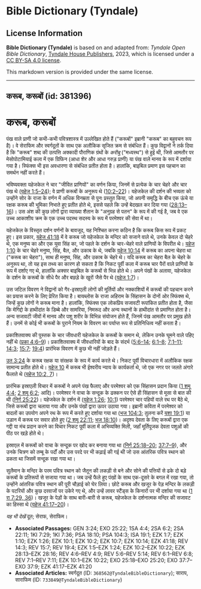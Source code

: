 # Bible Dictionary (Tyndale)

## License Information

**Bible Dictionary (Tyndale)** is based on and adapted from: _Tyndale Open Bible Dictionary_, [Tyndale House Publishers](https://tyndaleopenresources.com/), 2023, which is licensed under a [CC BY-SA 4.0 license](https://creativecommons.org/licenses/by-sa/4.0/legalcode.en).

This markdown version is provided under the same license.



--------------------------------

## करूब, करूबों (id: 381396)

करूब, करूबों
============

पंख वाले प्राणी जो कभी\-कभी पवित्रशास्त्र में उल्लेखित होते हैं ("करूबों" इब्रानी "करूब" का बहुवचन रूप है)। वे सेराफिम और स्वर्गदूतों के साथ एक अलौकिक सृजित क्रम से संबंधित हैं। कुछ विद्वानों ने तर्क दिया है कि "करूब" शब्द की उत्पत्ति अक्कादी पौराणिक ग्रंथों के *करीबु* ("मध्यस्थ") से हुई थी, जिसे आमतौर पर मेसोपोटामियाई कला में एक ग्रिफिन (आधा शेर और आधा गरुड़ प्राणी) या पंख वाले मानव के रूप में दर्शाया गया है। स्फिंक्स भी इस अवधारणा से संबंधित प्रतीत होता है। हालांकि, बाइबिल प्रमाण इस पहचान का समर्थन नहीं करते हैं।

भविष्यवक्ता यहेजकेल ने चार "जीवित प्राणियों" का वर्णन किया, जिनमें से प्रत्येक के चार चेहरे और चार पंख थे ([यहेज 1:5–24](https://ref.ly/Ezek1:5-Ezek1:24)); वे प्राणी करूबों के अनुरूप थे ([10:2–22](https://ref.ly/Ezek10:2-Ezek10:22))। यहेजकेल की दर्शन की भव्यता को उन्होंने सोर के राजा के वर्णन में अधिक विनम्रता से पुनः प्रस्तुत किया, जो अपनी समृद्धि के बीच एक ऊंचे या रक्षक करूब की भूमिका निभाते हुए प्रतीत होते थे, इससे पहले कि उन्हें बेदखल कर दिया गया ([28:13–16](https://ref.ly/Ezek28:13-Ezek28:16))। उस अंश की कुछ लोगों द्वारा व्याख्या शैतान के "अनुग्रह से पतन" के रूप में की गई है, जब वे एक उच्च आकाशीय क्रम के एक उच्च पदस्थ सदस्य के रूप में परमेश्वर की सेवा में था।

यहेजकेल के विस्तृत दर्शन वर्णनों के बावजूद, यह निश्चित करना कठिन है कि करूब किस रूप में प्रकट हुए। इस प्रकार, [यहेज 41:18](https://ref.ly/Ezek41:18) में वे करूब जो यहेजकेल के मन्दिर को सजाने वाले थे, उनके केवल दो चेहरे थे, एक मनुष्य का और एक युवा सिंह का, जो पहले के दर्शन के चार\-चेहरे वाले प्राणियों के विपरीत थे। [यहेज 1:10](https://ref.ly/Ezek1:10) के चार चेहरे मनुष्य, सिंह, बैल, और उकाब के थे, जबकि [यहेज 10:14](https://ref.ly/Ezek10:14) में करूब का अपना चेहरा था ("करूब का चेहरा"), साथ ही मनुष्य, सिंह, और उकाब के चेहरे थे। यदि करूब का चेहरा बैल के चेहरे के अनुरूप था, तो यह इस तथ्य का कारण हो सकता है कि निकट पूर्वी कला में करूब चार पैरों वाले प्राणियों के रूप में दर्शाए गए थे, हालांकि अक्सर बाइबिल के करूबों से भिन्न होते थे। अपने पंखों के अलावा, यहेजकेल के दर्शन के करूबों के सीधे पैर और बछड़े के खुरों जैसे पैर थे ([यहेज 1:7](https://ref.ly/Ezek1:7))।

उस जटिल विवरण ने विद्वानों को गैर\-इस्राएली लोगों की मूर्तियों और नक्काशियों में करूबों की पहचान करने का प्रयास करने के लिए प्रेरित किया है। बायब्लोस के राजा अहिराम के सिंहासन के दोनों ओर स्फिंक्स थे, जिन्हें कुछ लोगों ने करूब माना है। हालांकि, स्फिंक्स एक लोकप्रिय सजावटी रूपांकित प्रतीत होता है, जैसा कि मेगिद्दो के हाथीदांत के डिब्बे और सामरिया, निमरूद और अन्य स्थानों के हाथीदांत से प्रमाणित होता है। अन्य सजावटी जीवों में मानव और पशु शरीर के विभिन्न संयोजन होते हैं, जिनमें पंख आमतौर पर प्रमुख होते हैं। उनमें से कोई भी करूबों के पुराने नियम के विवरण का पर्याप्त रूप से प्रतिनिधित्व नहीं करता है।

प्रकाशितवाक्य की पुस्तक के चार जीवधारी यहेजकेल के करूबों के समान थे, लेकिन उनके घूमने वाले पहिए नहीं थे ([प्रका 4:6–9](https://ref.ly/Rev4:6-Rev4:9))। प्रकाशितवाक्य में जीवधारियों के बाद के संदर्भ ([5:6–14](https://ref.ly/Rev5:6-Rev5:14); [6:1–8](https://ref.ly/Rev6:1-Rev6:8); [7:1–11](https://ref.ly/Rev7:1-Rev7:11); [14:3](https://ref.ly/Rev14:3); [15:7](https://ref.ly/Rev15:7); [19:4](https://ref.ly/Rev19:4)) प्रारंभिक विवरण में कुछ भी नहीं जोड़ते हैं।

[उत 3:24](https://ref.ly/Gen3:24) के करूब रक्षक या संरक्षक के रूप में कार्य करते थे। निकट पूर्वी विचारधारा में अलौकिक रक्षक सामान्य प्रतीत होते थे। [यहेज 10](https://ref.ly/Ezek10:1-Ezek10:22) में करूब भी ईश्वरीय न्याय के कार्यकर्ता थे, जो एक नगर पर जलते अंगारे फैलाते थे ([यहेज 10:2, 7](https://ref.ly/Ezek10:2,Ezek10:7))।

प्रारंभिक इस्राएली विचार में करूबों ने अपने पंख फैलाए और परमेश्वर को एक सिंहासन प्रदान किया ([1 शमू 4:4](https://ref.ly/1Sam4:4); [2 शमू 6:2](https://ref.ly/2Sam6:2); आदि)। परमेश्वर ने वाचा के सन्दूक के ढक्कन पर ऐसे ही सिंहासन से मूसा से बात की थी ([निर्ग 25:22](https://ref.ly/Exod25:22))। यहेजकेल के दर्शन में ([यहेज 1:26](https://ref.ly/Ezek1:26); [10:1](https://ref.ly/Ezek10:1)) परमेश्वर चार पहियों वाले रथ पर बैठे थे, जिसे करूबों द्वारा चलाया गया और उनके पंखों द्वारा ऊपर उठाया गया। इब्रानी कविता में परमेश्वर को बादलों का उपयोग अपने रथ के रूप में करते हुए दर्शाया गया था ([भज 104:3](https://ref.ly/Ps104:3); तुलना करें [यशा 19:1](https://ref.ly/Isa19:1)) या उड़ान में करूब पर सवार होते हुए ([2 शमू 22:11](https://ref.ly/2Sam22:11); [भज 18:10](https://ref.ly/Ps18:10))। अदृश्य देवता के लिए करूबों द्वारा एक गद्दी या मंच प्रदान करने का विचार निकट पूर्वी कला में अभिव्यक्ति मिली, जहाँ मूर्तिपूजक देवता पशुओं की पीठ पर खड़े होते थे।

इस्राएल में करूबों को वाचा के सन्दूक पर खोद कर बनाया गया था ([निर्ग 25:18–20](https://ref.ly/Exod25:18-Exod25:20); [37:7–9](https://ref.ly/Exod37:7-Exod37:9)), और उनके चित्रण को तम्बू के पर्दों और उस परदे पर भी कढ़ाई की गई थी जो उस आंतरिक पवित्र स्थान को ढकता था जिसमें सन्दूक रखा गया था।

सुलैमान के मन्दिर के परम पवित्र स्थान को जैतून की लकड़ी से बने और सोने की पत्तियों से ढके दो बड़े करूबों के प्रतिरूपों से सजाया गया था। जब उन्हें फैले हुए पंखों के साथ एक\-दूसरे के बगल में रखा गया, तो उन्होंने आंतरिक पवित्र स्थान की पूरी चौड़ाई को घेर लिया। छोटे करूब और खजूर के पेड़ मन्दिर के लकड़ी के पटरियों और कुछ दरवाजों पर उकेरे गए थे, और उन्हें लावर स्टैंड्स के किनारों पर भी दर्शाया गया था ([1 रा 7:29, 36](https://ref.ly/1Kgs7:29,1Kgs7:36))। खजूर के पेड़ों के साथ बारी\-बारी से करूब, यहेजकेल के दर्शनात्मक मन्दिर की सजावट का हिस्सा थे ([यहेज 41:17–20](https://ref.ly/Ezek41:17-Ezek41:20))।

*यह भी देखें* दूत; सेराफ, सेराफिम।

* **Associated Passages:** GEN 3:24; EXO 25:22; 1SA 4:4; 2SA 6:2; 2SA 22:11; 1KI 7:29; 1KI 7:36; PSA 18:10; PSA 104:3; ISA 19:1; EZK 1:7; EZK 1:10; EZK 1:26; EZK 10:1; EZK 10:2; EZK 10:7; EZK 10:14; EZK 41:18; REV 14:3; REV 15:7; REV 19:4; EZK 1:5–EZK 1:24; EZK 10:2–EZK 10:22; EZK 28:13–EZK 28:16; REV 4:6–REV 4:9; REV 5:6–REV 5:14; REV 6:1–REV 6:8; REV 7:1–REV 7:11; EZK 10:1–EZK 10:22; EXO 25:18–EXO 25:20; EXO 37:7–EXO 37:9; EZK 41:17–EZK 41:20
* **Associated Articles:** स्वर्गदूत (ID: `368562@TyndaleBibleDictionary`); साराप, साराफिम (ID: `733849@TyndaleBibleDictionary`)

